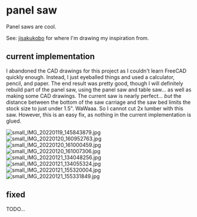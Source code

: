 # panel saw

Panel saws are cool.

See: [jisakukobo](https://www.youtube.com/c/jisakukobo/videos) for where I'm 
drawing my inspiration from.


## current implementation

I abandoned the CAD drawings for this project as I couldn't learn FreeCAD
quickly enough. Instead, I just eyeballed things and used a calculator, pencil,
and paper. The end result was pretty good, though I will definitely rebuild 
part of the panel saw, using the panel saw and table saw... as well as making
some CAD drawings. The current saw is nearly perfect... *but* the distance
between the bottom of the saw carriage and the saw bed limits the stock size
to just under 1.5". WaWaaa. So I cannot cut 2x lumber with this saw. However,
this is an easy fix, as nothing in the current implementation is glued.

![small_IMG_20220119_145843879.jpg](./photos/small_IMG_20220119_145843879.jpg)
![small_IMG_20220120_160952763.jpg](./photos/small_IMG_20220120_160952763.jpg)
![small_IMG_20220120_161000459.jpg](./photos/small_IMG_20220120_161000459.jpg)
![small_IMG_20220120_161007306.jpg](./photos/small_IMG_20220120_161007306.jpg)
![small_IMG_20220121_134048256.jpg](./photos/small_IMG_20220121_134048256.jpg)
![small_IMG_20220121_134055324.jpg](./photos/small_IMG_20220121_134055324.jpg)
![small_IMG_20220121_155320004.jpg](./photos/small_IMG_20220121_155320004.jpg)
![small_IMG_20220121_155331849.jpg](./photos/small_IMG_20220121_155331849.jpg)

## fixed

TODO...
